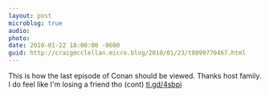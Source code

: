```yaml
---
layout: post
microblog: true
audio: 
photo: 
date: 2010-01-22 18:00:00 -0600
guid: http://craigmcclellan.micro.blog/2010/01/23/t8099770467.html
---
```

This is how the last episode of Conan should be viewed. Thanks host family. I do feel like I'm losing a friend tho (cont) [tl.gd/4sbpi](http://tl.gd/4sbpi)
